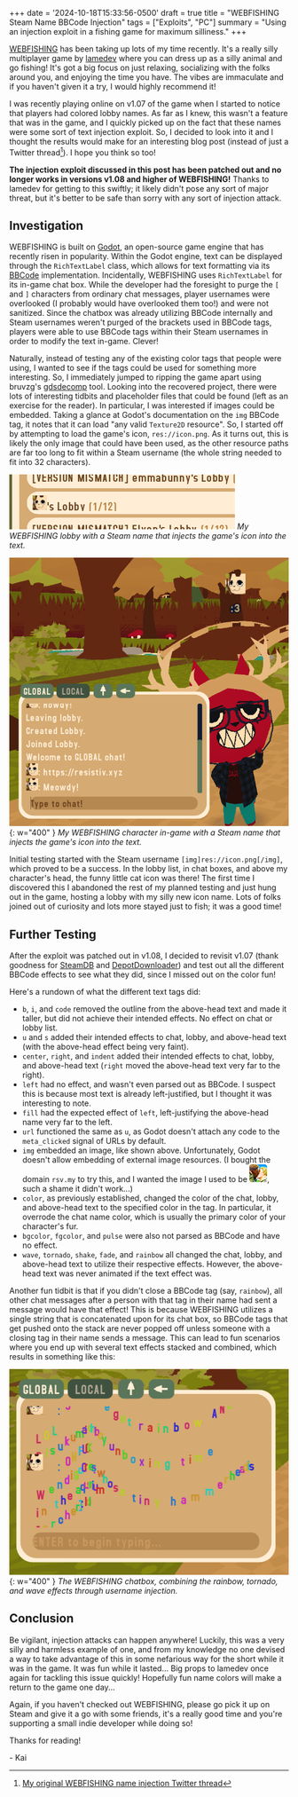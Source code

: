 +++
date = '2024-10-18T15:33:56-0500'
draft = true
title = "WEBFISHING Steam Name BBCode Injection"
tags = ["Exploits", "PC"]
summary = "Using an injection exploit in a fishing game for maximum silliness."
+++

[WEBFISHING](https://store.steampowered.com/app/3146520/WEBFISHING/) has been taking up lots of my time recently. It's a really silly multiplayer game by [lamedev](https://lamedeveloper.itch.io/) where you can dress up as a silly animal and go fishing! It's got a big focus on just relaxing, socializing with the folks around you, and enjoying the time you have. The vibes are immaculate and if you haven't given it a try, I would highly recommend it!

I was recently playing online on v1.07 of the game when I started to notice that players had colored lobby names. As far as I knew, this wasn't a feature that was in the game, and I quickly picked up on the fact that these names were some sort of text injection exploit. So, I decided to look into it and I thought the results would make for an interesting blog post (instead of just a Twitter thread[^1]). I hope you think so too!

**The injection exploit discussed in this post has been patched out and no longer works in versions v1.08 and higher of WEBFISHING!** Thanks to lamedev for getting to this swiftly; it likely didn't pose any sort of major threat, but it's better to be safe than sorry with any sort of injection attack.

## Investigation

WEBFISHING is built on [Godot](https://godotengine.org/), an open-source game engine that has recently risen in popularity. Within the Godot engine, text can be displayed through the ``RichTextLabel`` class, which allows for text formatting via its [BBCode](https://en.wikipedia.org/wiki/BBCode) implementation. Incidentally, WEBFISHING uses ``RichTextLabel`` for its in-game chat box. While the developer had the foresight to purge the ``[`` and ``]`` characters from ordinary chat messages, player usernames were overlooked (I probably would have overlooked them too!) and were not sanitized. Since the chatbox was already utilizing BBCode internally and Steam usernames weren't purged of the brackets used in BBCode tags, players were able to use BBCode tags within their Steam usernames in order to modify the text in-game. Clever!

Naturally, instead of testing any of the existing color tags that people were using, I wanted to see if the tags could be used for something more interesting. So, I immediately jumped to ripping the game apart using bruvzg's [gdsdecomp](https://github.com/bruvzg/gdsdecomp/) tool. Looking into the recovered project, there were lots of interesting tidbits and placeholder files that could be found (left as an exercise for the reader). In particular, I was interested if images could be embedded. Taking a glance at Godot's documentation on the ``img`` BBCode tag, it notes that it can load "any valid ``Texture2D`` resource". So, I started off by attempting to load the game's icon, ``res://icon.png``. As it turns out, this is likely the only image that could have been used, as the other resource paths are far too long to fit within a Steam username (the whole string needed to fit into 32 characters).

![My WEBFISHING lobby with a name that injects the game's icon into the text.](/assets/img/posts/webfishing/icon_lobby.png)
_My WEBFISHING lobby with a Steam name that injects the game's icon into the text._

![My WEBFISHING character with a name that injects the game's icon into the text.](/assets/img/posts/webfishing/icon_ingame.png){: w="400" }
_My WEBFISHING character in-game with a Steam name that injects the game's icon into the text._

Initial testing started with the Steam username ``[img]res://icon.png[/img]``, which proved to be a success. In the lobby list, in chat boxes, and above my character's head, the funny little cat icon was there! The first time I discovered this I abandoned the rest of my planned testing and just hung out in the game, hosting a lobby with my silly new icon name. Lots of folks joined out of curiosity and lots more stayed just to fish; it was a good time!

## Further Testing

After the exploit was patched out in v1.08, I decided to revisit v1.07 (thank goodness for [SteamDB](https://steamdb.info/) and [DepotDownloader](https://github.com/SteamRE/DepotDownloader)) and test out all the different BBCode effects to see what they did, since I missed out on the color fun!

Here's a rundown of what the different text tags did:
- ``b``, ``i``, and ``code`` removed the outline from the above-head text and made it taller, but did not achieve their intended effects. No effect on chat or lobby list.
- ``u`` and ``s`` added their intended effects to chat, lobby, and above-head text (with the above-head effect being very faint).
- ``center``, ``right``, and ``indent`` added their intended effects to chat, lobby, and above-head text (``right`` moved the above-head text very far to the right).
- ``left`` had no effect, and wasn't even parsed out as BBCode. I suspect this is because most text is already left-justified, but I thought it was interesting to note.
- ``fill`` had the expected effect of ``left``, left-justifying the above-head name very far to the left.
- ``url`` functioned the same as ``u``, as Godot doesn't attach any code to the ``meta_clicked`` signal of URLs by default.
- ``img`` embedded an image, like shown above. Unfortunately, Godot doesn't allow embedding of external image resources. (I bought the domain ``rsv.my`` to try this, and I wanted the image I used to be ![Freakynite.](/assets/img/posts/webfishing/freaky.png), such a shame it didn't work...)
- ``color``, as previously established, changed the color of the chat, lobby, and above-head text to the specified color in the tag. In particular, it overrode the chat name color, which is usually the primary color of your character's fur.
- ``bgcolor``, ``fgcolor``, and ``pulse`` were also not parsed as BBCode and have no effect.
- ``wave``, ``tornado``, ``shake``, ``fade``, and ``rainbow`` all changed the chat, lobby, and above-head text to utilize their respective effects. However, the above-head text was never animated if the text effect was.

Another fun tidbit is that if you didn't close a BBCode tag (say, ``rainbow``), all other chat messages after a person with that tag in their name had sent a message would have that effect! This is because WEBFISHING utilizes a single string that is concatenated upon for its chat box, so BBCode tags that get pushed onto the stack are never popped off unless someone with a closing tag in their name sends a message. This can lead to fun scenarios where you end up with several text effects stacked and combined, which results in something like this:

![The WEBFISHING chatbox, combining the rainbow, tornado, and wave effects through username injection.](/assets/img/posts/webfishing/chaos.png){: w="400" }
_The WEBFISHING chatbox, combining the rainbow, tornado, and wave effects through username injection._

## Conclusion

Be vigilant, injection attacks can happen anywhere! Luckily, this was a very silly and harmless example of one, and from my knowledge no one devised a way to take advantage of this in some nefarious way for the short while it was in the game. It was fun while it lasted... Big props to lamedev once again for tackling this issue quickly! Hopefully fun name colors will make a return to the game one day...

Again, if you haven't checked out WEBFISHING, please go pick it up on Steam and give it a go with some friends, it's a really good time and you're supporting a small indie developer while doing so!

Thanks for reading!

\- Kai

[^1]: [My original WEBFISHING name injection Twitter thread](https://x.com/resistivkai/status/1846617621577289805)
